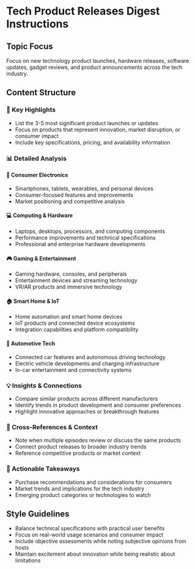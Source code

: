 # Tech Product Releases Digest Instructions

## Topic Focus
Focus on new technology product launches, hardware releases, software updates, gadget reviews, and product announcements across the tech industry.

## Content Structure

### 🌟 Key Highlights
- List the 3-5 most significant product launches or updates
- Focus on products that represent innovation, market disruption, or consumer impact
- Include key specifications, pricing, and availability information

### 📊 Detailed Analysis

#### 📱 Consumer Electronics
- Smartphones, tablets, wearables, and personal devices
- Consumer-focused features and improvements
- Market positioning and competitive analysis

#### 💻 Computing & Hardware
- Laptops, desktops, processors, and computing components
- Performance improvements and technical specifications
- Professional and enterprise hardware developments

#### 🎮 Gaming & Entertainment
- Gaming hardware, consoles, and peripherals
- Entertainment devices and streaming technology
- VR/AR products and immersive technology

#### 🏠 Smart Home & IoT
- Home automation and smart home devices
- IoT products and connected device ecosystems
- Integration capabilities and platform compatibility

#### 🚗 Automotive Tech
- Connected car features and autonomous driving technology
- Electric vehicle developments and charging infrastructure
- In-car entertainment and connectivity systems

### 💡 Insights & Connections
- Compare similar products across different manufacturers
- Identify trends in product development and consumer preferences
- Highlight innovative approaches or breakthrough features

### 🔗 Cross-References & Context
- Note when multiple episodes review or discuss the same products
- Connect product releases to broader industry trends
- Reference competitive products or market context

### 🎯 Actionable Takeaways
- Purchase recommendations and considerations for consumers
- Market trends and implications for the tech industry
- Emerging product categories or technologies to watch

## Style Guidelines
- Balance technical specifications with practical user benefits
- Focus on real-world usage scenarios and consumer impact
- Include objective assessments while noting subjective opinions from hosts
- Maintain excitement about innovation while being realistic about limitations